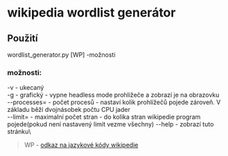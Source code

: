 # wikipedia wordlist generátor
## Použití
wordlist_generator.py [WP] -možnosti
### možnosti:
-v - ukecaný\
-g - grafický - vypne headless mode prohližeče a zobrazí je na obrazovku\
--processes= - počet procesů - nastaví kolik prohlížečů pojede zároveň. V základu běží dvojnásobek počtu CPU jader\
--limit= - maximalní počet stran - do kolika stran wikipedie program pojede(pokud není nastavený limit vezme všechny)
--help - zobrazí tuto stránku\
> WP - [odkaz na jazykové kódy wikipedie](https://en.wikipedia.org/wiki/List_of_Wikipedias#Wikipedia_edition_codes)
